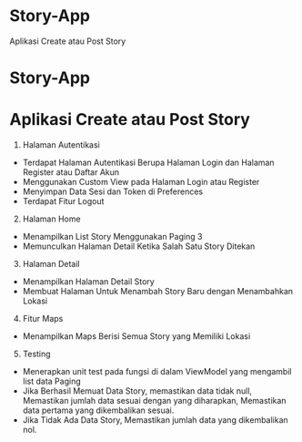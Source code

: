 # Story-App
Aplikasi Create atau Post Story

Story-App
==
Aplikasi Create atau Post Story
==
1. Halaman Autentikasi
- Terdapat Halaman Autentikasi Berupa Halaman Login dan Halaman Register atau Daftar Akun
- Menggunakan Custom View pada Halaman Login atau Register
- Menyimpan Data Sesi dan Token di Preferences
- Terdapat Fitur Logout

2. Halaman Home
- Menampilkan List Story Menggunakan Paging 3
- Memunculkan Halaman Detail Ketika Salah Satu Story Ditekan

3. Halaman Detail
- Menampilkan Halaman Detail Story
- Membuat Halaman Untuk Menambah Story Baru dengan Menambahkan Lokasi

4. Fitur Maps
- Menampilkan Maps Berisi Semua Story yang Memiliki Lokasi

5. Testing
- Menerapkan unit test pada fungsi di dalam ViewModel yang mengambil list data Paging
- Jika Berhasil Memuat Data Story, memastikan data tidak null, Memastikan jumlah data sesuai dengan yang diharapkan, Memastikan data pertama yang dikembalikan sesuai.
- Jika Tidak Ada Data Story, Memastikan jumlah data yang dikembalikan nol.
 

